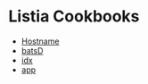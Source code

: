 # Listia Cookbooks

* [Hostname](https://github.com/listia/cookbooks/tree/master/hostname)
* [batsD](https://github.com/listia/cookbooks/tree/master/batsd)
* [idx](https://github.com/listia/cookbooks/tree/master/idx-chef)
* [app](https://github.com/listia/cookbooks/tree/master/app-chef)
